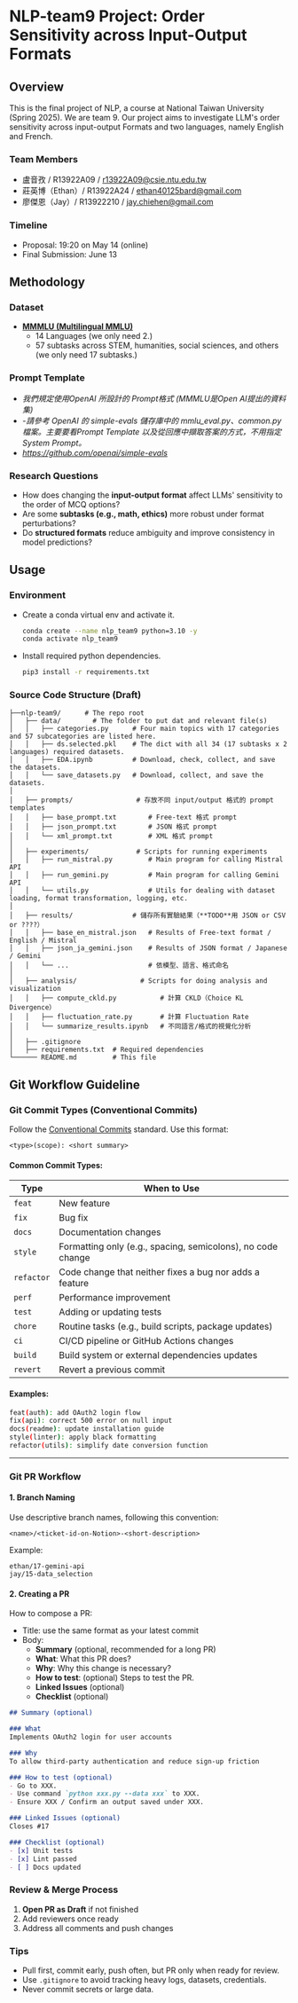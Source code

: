 # NLP-team9 Project: Order Sensitivity across Input-Output Formats

## Overview

This is the final project of NLP, a course at National Taiwan University (Spring 2025). We are team 9. Our project aims to investigate LLM's order sensitivity across input-output Formats and two languages, namely English and French.

### Team Members

- 盧音孜 / R13922A09 / r13922A09@csie.ntu.edu.tw
- 莊英博（Ethan）/ R13922A24 / ethan40125bard@gmail.com
- 廖傑恩（Jay）/ R13922210 / jay.chiehen@gmail.com

### Timeline

- Proposal: 19:20 on May 14 (online)
- Final Submission: June 13

## Methodology

### Dataset

- **[MMMLU (Multilingual MMLU)](https://huggingface.co/datasets/openai/MMMLU)**
  - 14 Languages (we only need 2.)
  - 57 subtasks across STEM, humanities, social sciences, and others (we only need 17 subtasks.)

### Prompt Template

- *我們規定使用OpenAI 所設計的 Prompt格式 (MMMLU是Open AI提出的資料集)*
- -*請參考 OpenAI 的 simple-evals 儲存庫中的 mmlu_eval.py、common.py檔案。主要要看Prompt Template 以及從回應中擷取答案的方式，不用指定System Prompt。*
- *https://github.com/openai/simple-evals*

### Research Questions

- How does changing the **input-output format** affect LLMs' sensitivity to the order of MCQ options?
- Are some **subtasks (e.g., math, ethics)** more robust under format perturbations?
- Do **structured formats** reduce ambiguity and improve consistency in model predictions?

## Usage

### Environment

- Create a conda virtual env and activate it.

    ```bash
    conda create --name nlp_team9 python=3.10 -y
    conda activate nlp_team9
    ```

- Install required python dependencies.

    ```bash
    pip3 install -r requirements.txt
    ```

### Source Code Structure (Draft)

```plaintext
├──nlp-team9/      # The repo root
│   ├── data/        # The folder to put dat and relevant file(s)
│   │   ├── categories.py      # Four main topics with 17 categories and 57 subcategories are listed here.
│   │   ├── ds.selected.pkl    # The dict with all 34 (17 subtasks x 2 languages) required datasets.
│   │   ├── EDA.ipynb          # Download, check, collect, and save the datasets.
│   │   └── save_datasets.py   # Download, collect, and save the datasets.
│
│   ├── prompts/                # 存放不同 input/output 格式的 prompt templates
│   │   ├── base_prompt.txt        # Free-text 格式 prompt
│   │   ├── json_prompt.txt        # JSON 格式 prompt
│   │   └── xml_prompt.txt         # XML 格式 prompt
│
│   ├── experiments/            # Scripts for running experiments
│   │   ├── run_mistral.py         # Main program for calling Mistral API
│   │   ├── run_gemini.py          # Main program for calling Gemini API
│   │   └── utils.py               # Utils for dealing with dataset loading, format transformation, logging, etc.
│
│   ├── results/               # 儲存所有實驗結果（**TODO**用 JSON or CSV or ????）
│   │   ├── base_en_mistral.json   # Results of Free-text format / English / Mistral
│   │   ├── json_ja_gemini.json    # Results of JSON format / Japanese / Gemini
│   │   └── ...                    # 依模型、語言、格式命名
│
│   ├── analysis/                # Scripts for doing analysis and visualization
│   │   ├── compute_ckld.py           # 計算 CKLD（Choice KL Divergence）
│   │   ├── fluctuation_rate.py       # 計算 Fluctuation Rate
│   │   └── summarize_results.ipynb   # 不同語言/格式的視覺化分析
│
│   ├── .gitignore
│   ├── requirements.txt  # Required dependencies
└────── README.md         # This file
```

## Git Workflow Guideline

### Git Commit Types (Conventional Commits)

Follow the [Conventional Commits](https://www.conventionalcommits.org/) standard. Use this format:

```
<type>(scope): <short summary>
```

#### Common Commit Types:

| Type       | When to Use                                                                 |
|------------|------------------------------------------------------------------------------|
| `feat`     | New feature                                                                  |
| `fix`      | Bug fix                                                                      |
| `docs`     | Documentation changes                                                        |
| `style`    | Formatting only (e.g., spacing, semicolons), no code change                  |
| `refactor` | Code change that neither fixes a bug nor adds a feature                     |
| `perf`     | Performance improvement                                                      |
| `test`     | Adding or updating tests                                                     |
| `chore`    | Routine tasks (e.g., build scripts, package updates)                         |
| `ci`       | CI/CD pipeline or GitHub Actions changes                                     |
| `build`    | Build system or external dependencies updates                                |
| `revert`   | Revert a previous commit                                                     |

#### Examples:

```bash
feat(auth): add OAuth2 login flow
fix(api): correct 500 error on null input
docs(readme): update installation guide
style(linter): apply black formatting
refactor(utils): simplify date conversion function
```

---

### Git PR Workflow

#### 1. **Branch Naming**

Use descriptive branch names, following this convention:

```
<name>/<ticket-id-on-Notion>-<short-description>
```

Example:

```
ethan/17-gemini-api
jay/15-data_selection
```

#### 2. **Creating a PR**

How to compose a PR:

- Title: use the same format as your latest commit
- Body:
  - **Summary** (optional, recommended for a long PR)
  - **What**: What this PR does?
  - **Why**: Why this change is necessary?
  - **How to test**: (optional) Steps to test the PR.
  - **Linked Issues** (optional)
  - **Checklist** (optional)

```markdown
## Summary (optional)

### What
Implements OAuth2 login for user accounts

### Why
To allow third-party authentication and reduce sign-up friction

### How to test (optional)
- Go to XXX.
- Use command `python xxx.py --data xxx` to XXX.
- Ensure XXX / Confirm an output saved under XXX.

### Linked Issues (optional)
Closes #17

### Checklist (optional)
- [x] Unit tests
- [x] Lint passed
- [ ] Docs updated
```

### Review & Merge Process

1. **Open PR as Draft** if not finished
2. Add reviewers once ready
3. Address all comments and push changes
<!-- 4. **Rebase or squash** before merging (to keep history clean)
5. Merge with:
   - `Squash & merge` for single commit in `main`
   - `Rebase & merge` for linear history (if rebased manually)
   - Avoid `Create a merge commit` unless you need full history -->

### Tips

- Pull first, commit early, push often, but PR only when ready for review.
- Use `.gitignore` to avoid tracking heavy logs, datasets, credentials.
- Never commit secrets or large data.
<!-- - Use `git rebase -i` to clean up commits before final push. -->
